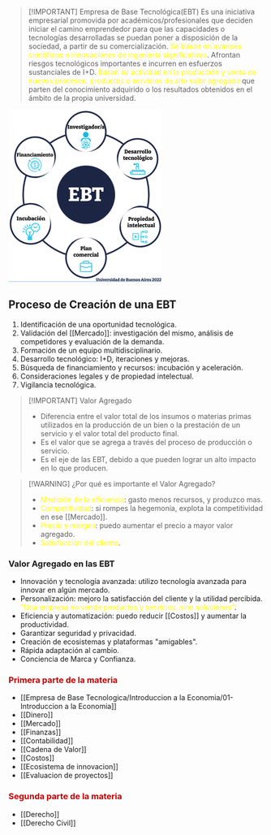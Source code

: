 
> [!IMPORTANT] Empresa de Base Tecnológica(EBT)
> Es una iniciativa empresarial promovida por académicos/profesionales que deciden iniciar el camino emprendedor para que las capacidades o tecnologías desarrolladas se puedan poner a disposición de la sociedad, a partir de su comercialización. 
> <span style="color:#ffff00">Se basan en avances científicos e innovaciones de ingeniería significativas</span>.
>  Afrontan riesgos tecnológicos importantes e incurren en esfuerzos sustanciales de I+D.
> <span style="color:#ffff00">Basan su actividad en la producción y venta de nuevos procesos, productos o servicios de alto valor agregado</span> que parten del conocimiento adquirido o los resultados obtenidos en el ámbito de la propia universidad.


![](Empresa%20de%20Base%20Tecnologica/img/Pasted%20image%2020240502072903.png)

## Proceso de Creación de una EBT
1. Identificación de una oportunidad tecnológica.
2. Validación del [[Mercado]]: investigación del mismo, análisis de competidores y evaluación de la demanda.
3. Formación de un equipo multidisciplinario.
4. Desarrollo tecnológico: I+D, iteraciones y mejoras.
5. Búsqueda de financiamiento y recursos: incubación y aceleración.
6. Consideraciones legales y de propiedad intelectual.
7. Vigilancia tecnológica.


> [!IMPORTANT] Valor Agregado
> - Diferencia entre el valor total de los insumos o materias primas utilizados en la producción de un bien o la prestación de un servicio y el valor total del producto final.
> - Es el valor que se agrega a través del proceso de producción o servicio.
> - Es el eje de las EBT, debido a que pueden lograr un alto impacto en lo que producen.


> [!WARNING] ¿Por qué es importante el Valor Agregado?
> - <span style="color:#ffff00">Medición de la eficiencia</span>: gasto menos recursos, y produzco mas.
> - <span style="color:#ffff00">Competitividad</span>: si rompes la hegemonía, explota la competitividad en ese [[Mercado]].
> - <span style="color:#ffff00">Precio y margen</span>: puedo aumentar el precio a mayor valor agregado.
> - <span style="color:#ffff00">Satisfacción del cliente</span>.

### Valor Agregado en las EBT

- Innovación y tecnología avanzada: utilizo tecnología avanzada para innovar en algún mercado.
- Personalización: mejoro la satisfacción del cliente y la utilidad percibida. <span style="color:#ffff00">"Una empresa no vende productos y servicios, sino soluciones"</span>.
- Eficiencia y automatización: puedo reducir [[Costos]] y aumentar la productividad.
- Garantizar seguridad y privacidad.
- Creación de ecosistemas y plataformas "amigables".
- Rápida adaptación al cambio.
- Conciencia de Marca y Confianza.

### <span style="color:#c00000">Primera parte de la materia</span>
- [[Empresa de Base Tecnologica/Introduccion a la Economia/01-Introduccion a la Economia]]
- [[Dinero]]
- [[Mercado]]
- [[Finanzas]]
- [[Contabilidad]]
- [[Cadena de Valor]]
- [[Costos]]
- [[Ecosistema de innovacion]]
- [[Evaluacion de proyectos]]

### <span style="color:#c00000">Segunda parte de la materia</span>  
- [[Derecho]]
- [[Derecho Civil]]